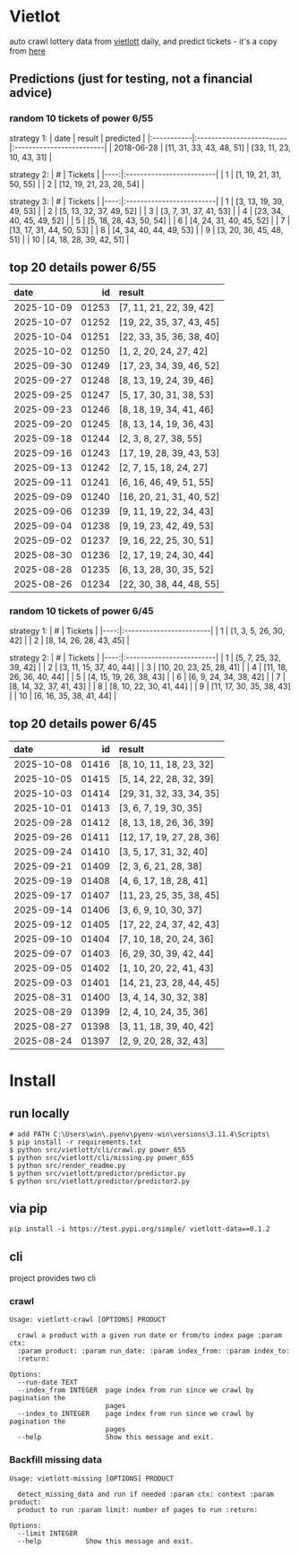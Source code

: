 # Vietlot
auto crawl lottery data from [vietlott](https://vietlott.vn) daily, and predict tickets - it's a copy from [here](https://github.com/vietvudanh/vietlott-data)
## Predictions (just for testing, not a financial advice)
### random 10 tickets of power 6/55

strategy 1:
| date       | result                   | predicted                |
|:-----------|:-------------------------|:-------------------------|
| 2018-06-28 | [11, 31, 33, 43, 48, 51] | [33, 11, 23, 10, 43, 31] |

strategy 2:
|   # | Tickets                  |
|----:|:-------------------------|
|   1 | [1, 19, 21, 31, 50, 55]  |
|   2 | [12, 19, 21, 23, 28, 54] |

strategy 3:
|   # | Tickets                  |
|----:|:-------------------------|
|   1 | [3, 13, 19, 39, 49, 53]  |
|   2 | [5, 13, 32, 37, 49, 52]  |
|   3 | [3, 7, 31, 37, 41, 53]   |
|   4 | [23, 34, 40, 45, 49, 52] |
|   5 | [5, 18, 28, 43, 50, 54]  |
|   6 | [4, 24, 31, 40, 45, 52]  |
|   7 | [13, 17, 31, 44, 50, 53] |
|   8 | [4, 34, 40, 44, 49, 53]  |
|   9 | [3, 20, 36, 45, 48, 51]  |
|  10 | [4, 18, 28, 39, 42, 51]  |

## top 20 details power 6/55
| date       |    id | result                   |
|:-----------|------:|:-------------------------|
| 2025-10-09 | 01253 | [7, 11, 21, 22, 39, 42]  |
| 2025-10-07 | 01252 | [19, 22, 35, 37, 43, 45] |
| 2025-10-04 | 01251 | [22, 33, 35, 36, 38, 40] |
| 2025-10-02 | 01250 | [1, 2, 20, 24, 27, 42]   |
| 2025-09-30 | 01249 | [17, 23, 34, 39, 46, 52] |
| 2025-09-27 | 01248 | [8, 13, 19, 24, 39, 46]  |
| 2025-09-25 | 01247 | [5, 17, 30, 31, 38, 53]  |
| 2025-09-23 | 01246 | [8, 18, 19, 34, 41, 46]  |
| 2025-09-20 | 01245 | [8, 13, 14, 19, 36, 43]  |
| 2025-09-18 | 01244 | [2, 3, 8, 27, 38, 55]    |
| 2025-09-16 | 01243 | [17, 19, 28, 39, 43, 53] |
| 2025-09-13 | 01242 | [2, 7, 15, 18, 24, 27]   |
| 2025-09-11 | 01241 | [6, 16, 46, 49, 51, 55]  |
| 2025-09-09 | 01240 | [16, 20, 21, 31, 40, 52] |
| 2025-09-06 | 01239 | [9, 11, 19, 22, 34, 43]  |
| 2025-09-04 | 01238 | [9, 19, 23, 42, 49, 53]  |
| 2025-09-02 | 01237 | [9, 16, 22, 25, 30, 51]  |
| 2025-08-30 | 01236 | [2, 17, 19, 24, 30, 44]  |
| 2025-08-28 | 01235 | [6, 13, 28, 30, 35, 52]  |
| 2025-08-26 | 01234 | [22, 30, 38, 44, 48, 55] |

### random 10 tickets of power 6/45

strategy 1:
|   # | Tickets                 |
|----:|:------------------------|
|   1 | [1, 3, 5, 26, 30, 42]   |
|   2 | [8, 14, 26, 28, 43, 45] |

strategy 2:
|   # | Tickets                  |
|----:|:-------------------------|
|   1 | [5, 7, 25, 32, 39, 42]   |
|   2 | [3, 11, 15, 37, 40, 44]  |
|   3 | [10, 20, 23, 25, 28, 41] |
|   4 | [11, 18, 26, 36, 40, 44] |
|   5 | [4, 15, 19, 26, 38, 43]  |
|   6 | [6, 9, 24, 34, 38, 42]   |
|   7 | [8, 14, 32, 37, 41, 43]  |
|   8 | [8, 10, 22, 30, 41, 44]  |
|   9 | [11, 17, 30, 35, 38, 43] |
|  10 | [6, 16, 35, 38, 41, 44]  |

## top 20 details power 6/45
| date       |    id | result                   |
|:-----------|------:|:-------------------------|
| 2025-10-08 | 01416 | [8, 10, 11, 18, 23, 32]  |
| 2025-10-05 | 01415 | [5, 14, 22, 28, 32, 39]  |
| 2025-10-03 | 01414 | [29, 31, 32, 33, 34, 35] |
| 2025-10-01 | 01413 | [3, 6, 7, 19, 30, 35]    |
| 2025-09-28 | 01412 | [8, 13, 18, 26, 36, 39]  |
| 2025-09-26 | 01411 | [12, 17, 19, 27, 28, 36] |
| 2025-09-24 | 01410 | [3, 5, 17, 31, 32, 40]   |
| 2025-09-21 | 01409 | [2, 3, 6, 21, 28, 38]    |
| 2025-09-19 | 01408 | [4, 6, 17, 18, 28, 41]   |
| 2025-09-17 | 01407 | [11, 23, 25, 35, 38, 45] |
| 2025-09-14 | 01406 | [3, 6, 9, 10, 30, 37]    |
| 2025-09-12 | 01405 | [17, 22, 24, 37, 42, 43] |
| 2025-09-10 | 01404 | [7, 10, 18, 20, 24, 36]  |
| 2025-09-07 | 01403 | [6, 29, 30, 39, 42, 44]  |
| 2025-09-05 | 01402 | [1, 10, 20, 22, 41, 43]  |
| 2025-09-03 | 01401 | [14, 21, 23, 28, 44, 45] |
| 2025-08-31 | 01400 | [3, 4, 14, 30, 32, 38]   |
| 2025-08-29 | 01399 | [2, 4, 10, 24, 35, 36]   |
| 2025-08-27 | 01398 | [3, 11, 18, 39, 40, 42]  |
| 2025-08-24 | 01397 | [2, 9, 20, 28, 32, 43]   |

<!---
stats 6/55 all time - stats.to_markdown(index=False)
stats 6/55 -15d - stats_15d.to_markdown(index=False)
stats 6/55 -30d - stats_30d.to_markdown(index=False)
stats 6/55 -60d - stats_60d.to_markdown(index=False)
stats 6/55 -90d - stats_90d.to_markdown(index=False)
-->

# Install
 
## run locally

```shell
# add PATH C:\Users\win\.pyenv\pyenv-win\versions\3.11.4\Scripts\
$ pip install -r requirements.txt
$ python src/vietlott/cli/crawl.py power_655
$ python src/vietlott/cli/missing.py power_655
$ python src/render_readme.py
$ python src/vietlott/predictor/predictor.py
$ python src/vietlott/predictor/predictor2.py
```
 
## via pip

```shell
pip install -i https://test.pypi.org/simple/ vietlott-data==0.1.2
```

## cli
project provides two cli

### crawl
```shell
Usage: vietlott-crawl [OPTIONS] PRODUCT

  crawl a product with a given run date or from/to index page :param ctx:
  :param product: :param run_date: :param index_from: :param index_to:
  :return:

Options:
  --run-date TEXT
  --index_from INTEGER  page index from run since we crawl by pagination the
                        pages
  --index_to INTEGER    page index from run since we crawl by pagination the
                        pages
  --help                Show this message and exit.
```

### Backfill missing data

```shell
Usage: vietlott-missing [OPTIONS] PRODUCT

  detect_missing_data and run if needed :param ctx: context :param product:
  product to run :param limit: number of pages to run :return:

Options:
  --limit INTEGER
  --help           Show this message and exit.
```

